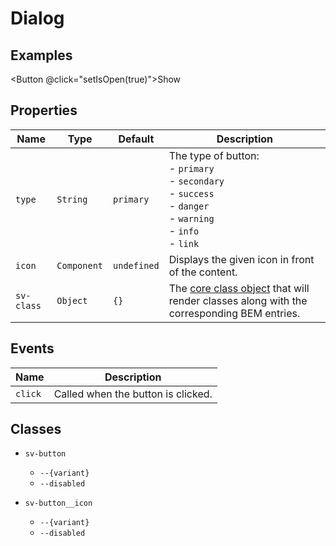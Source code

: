 <script setup>
import { ref } from "vue";
import { Button, Dialog } from "@/components";
import { PlayIcon } from '@heroicons/vue/outline'

const isOpen = ref(false);

const setIsOpen = (value) => {
    isOpen.value = value;
}
</script>

# Dialog

## Examples

<Button @click="setIsOpen(true)">Show</Button>
<Dialog :is-open="isOpen" :set-is-open="setIsOpen" title="Dialog Title" message="A message for the dialog.">
<template v-slot:default>
<div>
    <div class="mt-2">
        <p class="text-sm text-gray-500">
            This text is provided in the default slot.
        </p>
    </div>
    <div class="mt-4">
        <button type="button"
            class="inline-flex justify-center px-4 py-2 text-sm font-medium text-white0 bg-gray-900 border border-transparent rounded-md hover:bg-gray-800 focus:outline-none focus-visible:ring-2 focus-visible:ring-offset-2 focus-visible:ring-gray-500"
            @click="setIsOpen(false)">
            Button
        </button>
    </div>
</div>
</template>
</Dialog>

## Properties

| Name       | Type        | Default     | Description                                                                                                                    |
| ---------- | ----------- | ----------- | ------------------------------------------------------------------------------------------------------------------------------ |
| `type`     | `String`    | `primary`   | The type of button:<br/>- `primary`<br/>- `secondary`<br/>- `success`<br/>- `danger`<br/>- `warning`<br/>- `info`<br/>- `link` |
| `icon`     | `Component` | `undefined` | Displays the given icon in front of the content.                                                                               |
| `sv-class` | `Object`    | `{}`        | The [core class object](/components/core-class) that will render classes along with the corresponding BEM entries.             |

## Events

| Name    | Description                        |
| ------- | ---------------------------------- |
| `click` | Called when the button is clicked. |

## Classes

- `sv-button`
  -  `--{variant}`
  -  `--disabled`

- `sv-button__icon`
  -  `--{variant}`
  -  `--disabled`